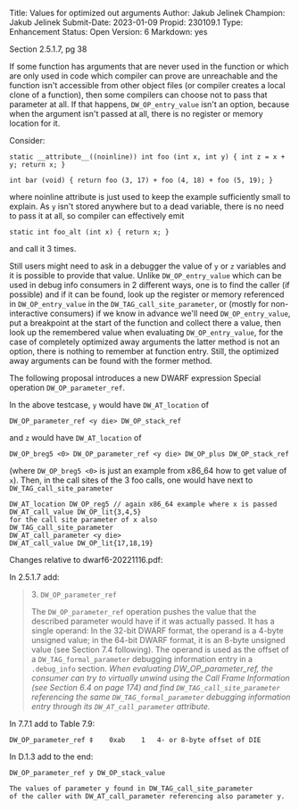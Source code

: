Title:       Values for optimized out arguments
Author:      Jakub Jelinek
Champion:    Jakub Jelinek
Submit-Date: 2023-01-09
Propid:      230109.1
Type:        Enhancement
Status:      Open
Version:     6
Markdown:    yes

Section 2.5.1.7, pg 38

If some function has arguments that are never used in the function
or which are only used in code which compiler can prove are unreachable
and the function isn't accessible from other object files (or compiler creates
a local clone of a function), then some compilers can choose not to pass
that parameter at all.  If that happens, `DW_OP_entry_value` isn't an option,
because when the argument isn't passed at all, there is no register or memory
location for it.  

Consider:

    static __attribute__((noinline)) int foo (int x, int y) { int z = x + y; return x; }

    int bar (void) { return foo (3, 17) + foo (4, 18) + foo (5, 19); }

where noinline attribute is just used to keep the example sufficiently small
to explain.  As `y` isn't stored anywhere but to a dead variable, there is no
need to pass it at all, so compiler can effectively emit

    static int foo_alt (int x) { return x; }

and call it 3 times.  

Still users might need to ask in a debugger the value
of `y` or `z` variables and it is possible to provide that value.
Unlike `DW_OP_entry_value` which can be used in debug info consumers in 2 different
ways, one is to find the caller (if possible) and if it can be found, look up
the register or memory referenced in `DW_OP_entry_value` in the
`DW_TAG_call_site_parameter`, or (mostly for non-interactive consumers) if we
know in advance we'll need `DW_OP_entry_value`, put a breakpoint at the start of
the function and collect there a value, then look up the remembered value
when evaluating `DW_OP_entry_value`, for the case of completely optimized away
arguments the latter method is not an option, there is nothing to remember
at function entry.  Still, the optimized away arguments can be found
with the former method.

The following proposal introduces a new DWARF expression Special operation
`DW_OP_parameter_ref`.

In the above testcase, `y` would have `DW_AT_location` of

    DW_OP_parameter_ref <y die> DW_OP_stack_ref

and `z` would have `DW_AT_location` of

    DW_OP_breg5 <0> DW_OP_parameter_ref <y die> DW_OP_plus DW_OP_stack_ref

(where `DW_OP_breg5 <0>` is just an example from x86\_64 how to get value of `x`).
Then, in the call sites of the 3 foo calls, one would have next to
`DW_TAG_call_site_parameter`

    DW_AT_location DW_OP_reg5 // again x86_64 example where x is passed
    DW_AT_call_value DW_OP_lit{3,4,5}
    for the call site parameter of x also
    DW_TAG_call_site_parameter
    DW_AT_call_parameter <y die>
    DW_AT_call_value DW_OP_lit{17,18,19}

Changes relative to dwarf6-20221116.pdf:

In 2.5.1.7 add:

> 3\. `DW_OP_parameter_ref`
> 
> The `DW_OP_parameter_ref` operation pushes the value that the described
> parameter would have if it was actually passed.  It has a single operand:
> In the 32-bit DWARF format, the operand is a 4-byte unsigned value; in the
> 64-bit DWARF format, it is an 8-byte unsigned value (see Section 7.4
> following).  The operand is used as the offset of a `DW_TAG_formal_parameter`
> debugging information entry in a `.debug_info` section.
> *When evaluating DW_OP_parameter_ref, the consumer can try to virtually
> unwind using the Call Frame Information (see Section 6.4 on page 174) and
> find `DW_TAG_call_site_parameter` referencing the same `DW_TAG_formal_parameter`
> debugging information entry through its `DW_AT_call_parameter` attribute.*

In 7.7.1 add to Table 7.9:

    DW_OP_parameter_ref ‡    0xab    1   4- or 8-byte offset of DIE

In D.1.3 add to the end:

    DW_OP_parameter_ref y DW_OP_stack_value

    The values of parameter y found in DW_TAG_call_site_parameter
    of the caller with DW_AT_call_parameter referencing also parameter y.
